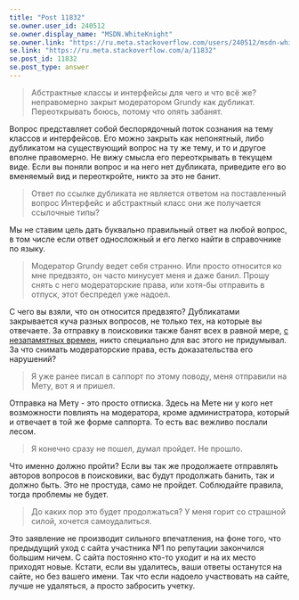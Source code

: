 ```yaml
---
title: "Post 11832"
se.owner.user_id: 240512
se.owner.display_name: "MSDN.WhiteKnight"
se.owner.link: "https://ru.meta.stackoverflow.com/users/240512/msdn-whiteknight"
se.link: "https://ru.meta.stackoverflow.com/a/11832"
se.post_id: 11832
se.post_type: answer
---
```

<blockquote>
<p>Абстрактные классы и интерфейсы для чего и что всё же? неправомерно закрыт модератором Grundy как дубликат. Переоткрывать боюсь, потому что опять забанят.</p>
</blockquote>
<p>Вопрос представляет собой беспорядочный поток сознания на тему классов и интерфейсов. Его можно закрыть как непонятный, либо дубликатом на существующий вопрос на ту же тему, и то и другое вполне правомерно. Не вижу смысла его переоткрывать в текущем виде. Если вы поняли вопрос и на него нет дубликата, приведите его во вменяемый вид и переоткройте, никто за это не банит.</p>
<blockquote>
<p>Ответ по ссылке дубликата не является ответом на поставленный вопрос Интерфейс и абстрактный класс они же получается ссылочные типы?</p>
</blockquote>
<p>Мы не ставим цель дать буквально правильный ответ на любой вопрос, в том числе если ответ односложный и его легко найти в справочнике по языку.</p>
<blockquote>
<p>Модератор Grundy ведет себя странно. Или просто относится ко мне предвзято, он часто минусует меня и даже банил. Прошу снять с него модераторские права, или хотя-бы отправить в отпуск, этот беспредел уже надоел.</p>
</blockquote>
<p>С чего вы взяли, что он относится предвзято? Дубликатами закрывается куча разных вопросов, не только тех, на которые вы отвечаете. За отправку в поисковики также банят всех в равной мере, <a href="https://ru.meta.stackoverflow.com/questions/3922/">с незапамятных времен</a>, никто специально для вас этого не придумывал. За что снимать модераторские права, есть доказательства его нарушений?</p>
<blockquote>
<p>Я уже ранее писал в саппорт по этому поводу, меня отправили на Мету, вот я и пришел.</p>
</blockquote>
<p>Отправка на Мету - это просто отписка. Здесь на Мете ни у кого нет возможности повлиять на модератора, кроме администратора, который и отвечает в той же форме саппорта. То есть вас вежливо послали лесом.</p>
<blockquote>
<p>Я конечно сразу не пошел, думал пройдет. Не прошло.</p>
</blockquote>
<p>Что именно должно пройти? Если вы так же продолжаете отправлять авторов вопросов в поисковики, вас будут продолжать банить, так и должно быть. Это не простуда, само не пройдет. Соблюдайте правила, тогда проблемы не будет.</p>
<blockquote>
<p>До каких пор это будет продолжаться? У меня горит со страшной силой, хочется самоудалиться.</p>
</blockquote>
<p>Это заявление не производит сильного впечатления, на фоне того, что предыдущий уход с сайта участника №1 по репутации закончился большим ничем. С сайта постоянно кто-то уходит и на их место приходят новые. Кстати, если вы удалитесь, ваши ответы останутся на сайте, но без вашего имени. Так что если надоело участвовать на сайте, лучше не удаляться, а просто забросить учетку.</p>
